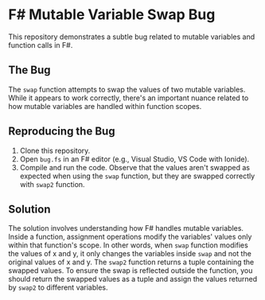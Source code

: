 # F# Mutable Variable Swap Bug

This repository demonstrates a subtle bug related to mutable variables and function calls in F#.

## The Bug
The `swap` function attempts to swap the values of two mutable variables. While it appears to work correctly, there's an important nuance related to how mutable variables are handled within function scopes. 

## Reproducing the Bug
1. Clone this repository.
2. Open `bug.fs` in an F# editor (e.g., Visual Studio, VS Code with Ionide).
3. Compile and run the code. Observe that the values aren't swapped as expected when using the `swap` function, but they are swapped correctly with `swap2` function.

## Solution
The solution involves understanding how F# handles mutable variables. Inside a function, assignment operations modify the variables' values only within that function's scope. In other words, when `swap` function modifies the values of x and y, it only changes the variables inside `swap` and not the original values of x and y.
The `swap2` function returns a tuple containing the swapped values. To ensure the swap is reflected outside the function, you should return the swapped values as a tuple and assign the values returned by `swap2` to different variables.